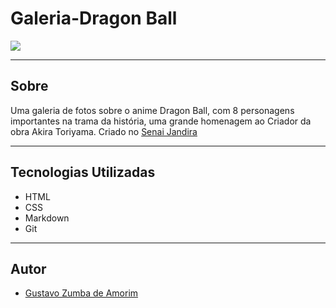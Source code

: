 # Galeria-Dragon Ball
![](./img/Captura%20de%20Tela%202024-09-06%20às%2016.32.03.png)

---
## Sobre
Uma galeria de fotos sobre o anime Dragon Ball, com 8 personagens importantes na trama da história, uma grande homenagem ao Criador da obra Akira Toriyama. Criado no [Senai Jandira](https://sp.senai.br/unidade/jandira/)

---
## Tecnologias Utilizadas
- HTML
- CSS
- Markdown
- Git

---
## Autor
- [Gustavo Zumba de Amorim](https://www.linkedin.com/in/gustavo-zumba-14ba1331b/)
